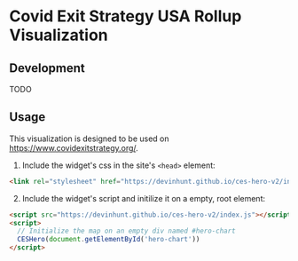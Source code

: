 # Covid Exit Strategy USA Rollup Visualization

## Development

TODO

## Usage

This visualization is designed to be used on https://www.covidexitstrategy.org/.

1. Include the widget's css in the site's `<head>` element:
```html
<link rel="stylesheet" href="https://devinhunt.github.io/ces-hero-v2/index.css">
```
2. Include the widget's script and initilize it on a empty, root element:
```html
<script src="https://devinhunt.github.io/ces-hero-v2/index.js"></script>
<script>
  // Initialize the map on an empty div named #hero-chart
  CESHero(document.getElementById('hero-chart'))
</script>
```